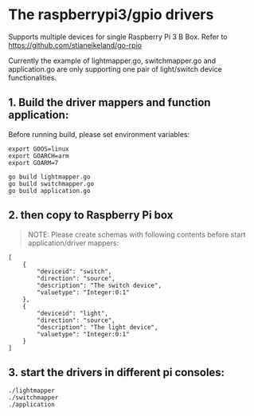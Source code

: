 # The raspberrypi3/gpio drivers

Supports multiple devices for single Raspberry Pi 3 B Box. Refer to <https://github.com/stianeikeland/go-rpio>

Currently the example of lightmapper.go, switchmapper.go and application.go are only supporting one pair of light/switch device functionalities. 

## 1. Build the driver mappers and function application:
Before running build, please set environment variables:

	export GOOS=linux
	export GOARCH=arm
	export GOARM=7

	go build lightmapper.go
	go build switchmapper.go
	go build application.go

## 2. then copy to Raspberry Pi box

> NOTE: Please create schemas with following contents before start application/driver mappers:

	[
	    {
	        "deviceid": "switch",
	        "direction": "source",
	        "description": "The switch device",
	        "valuetype": "Integer:0:1"
	    },
	    {
	        "deviceid": "light",
	        "direction": "source",
	        "description": "The light device",
	        "valuetype": "Integer:0:1"
	    }
	]

## 3. start the drivers in different pi consoles:

	./lightmapper
	./switchmapper
	./application
